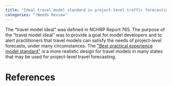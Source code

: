 ```yaml
---
title: "Ideal travel model standard in project-level traffic forecasting"
categories: "!Needs Review"
---
```


The “travel model ideal” was defined in NCHRP Report 765. The purpose of the “travel model ideal” was to provide a goal for model developers and to alert practitioners that travel models can satisfy the needs of project-level forecasts, under many circumstances. The ["Best practical experience model standard"](Best_practical_experience_model_standard_in_project-level_traffic_forecasting) is a more realistic design for travel models in many states that may be used for project-level travel forecasting.

References
==========


